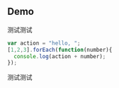 ## Demo

测试测试

```javascript
var action = "hello, ";
[1,2,3].forEach(function(number){
  console.log(action + number);
});
```

测试测试
